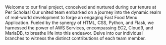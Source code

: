 Welcome to our final project, conceived and nurtured during our tenure at Per Scholas! Our united team embarked on a journey into the dynamic realm of real-world development to forge an engaging Fast Food Menu Application. Fueled by the synergy of HTML, CSS, Python, and Flask, we harnessed the power of AWS Services, encompassing EC2, Cloud9, and MariaDB, to breathe life into this endeavor. Delve into our individual branches to witness the distinct contributions of each team member.


